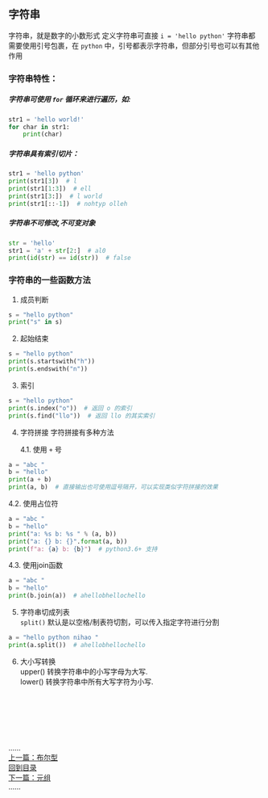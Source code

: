 ## 字符串

字符串，就是数字的小数形式 定义字符串可直接 `i = 'hello python'`
字符串都需要使用引号包裹，在 `python` 中，引号都表示字符串，但部分引号也可以有其他作用

### 字符串特性：

##### 字符串可使用 `for` 循环来进行遍历，如:

```python
str1 = 'hello world!'
for char in str1:
    print(char)
```

##### 字符串具有索引切片：

```python
str1 = 'hello python'
print(str1[3])  # l
print(str1[1:3])  # ell
print(str1[3:])  # l world
print(str1[::-1])  # nohtyp olleh
```

##### 字符串不可修改,不可变对象

```python
str = 'hello'
str1 = 'a' + str[2:]  # al0
print(id(str) == id(str))  # false
```

### 字符串的一些函数方法

1. 成员判断

```python
s = "hello python"
print("s" in s)
```

2. 起始结束

```python
s = "hello python"
print(s.startswith("h"))
print(s.endswith("n"))
```

3. 索引

```python
s = "hello python"
print(s.index("o"))  # 返回 o 的索引
print(s.find("llo"))  # 返回 llo 的其实索引
```

4. 字符拼接 字符拼接有多种方法

   4.1. 使用 `+` 号

```python
a = "abc "
b = "hello"
print(a + b)
print(a, b)  # 直接输出也可使用逗号隔开，可以实现类似字符拼接的效果 
```

4.2. 使用占位符

```python
a = "abc "
b = "hello"
print("a: %s b: %s " % (a, b))
print("a: {} b: {}".format(a, b))
print(f"a: {a} b: {b}")  # python3.6+ 支持
```

4.3. 使用join函数

```python
a = "abc "
b = "hello"
print(b.join(a))  # ahellobhellochello 
```

5. 字符串切成列表  
   `split()` 默认是以空格/制表符切割，可以传入指定字符进行分割

```python
a = "hello python nihao "
print(a.split())  # ahellobhellochello 
```

6. 大小写转换  
   upper()  转换字符串中的小写字母为大写.  
   lower()  转换字符串中所有大写字符为小写.

<br />
<br />
<br />
<br />
<br />

......     
[上一篇：布尔型](bool.md)    
[回到目录](../Readme.md)     
[下一篇：元组](tuble.md)    
......    


